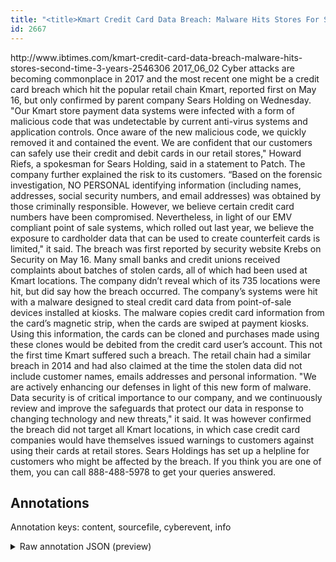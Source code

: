 ```yaml
---
title: "<title>Kmart Credit Card Data Breach: Malware Hits Stores For Second Time In 3 Years</title>"
id: 2667
---
```


<title>Kmart Credit Card Data Breach: Malware Hits Stores For Second Time In 3 Years</title>
<source> http://www.ibtimes.com/kmart-credit-card-data-breach-malware-hits-stores-second-time-3-years-2546306 </source>
<date> 2017_06_02 </date>
<text>
Cyber attacks are becoming commonplace in 2017 and the most recent one might be a credit card breach which hit the popular retail chain Kmart, reported first on May 16, but only confirmed by parent company Sears Holding on Wednesday.
"Our Kmart store payment data systems were infected with a form of malicious code that was undetectable by current anti-virus systems and application controls. Once aware of the new malicious code, we quickly removed it and contained the event. We are confident that our customers can safely use their credit and debit cards in our retail stores," Howard Riefs, a spokesman for Sears Holding, said in a statement to Patch.
The company further explained the risk to its customers. “Based on the forensic investigation, NO PERSONAL identifying information (including names, addresses, social security numbers, and email addresses) was obtained by those criminally responsible. However, we believe certain credit card numbers have been compromised. Nevertheless, in light of our EMV compliant point of sale systems, which rolled out last year, we believe the exposure to cardholder data that can be used to create counterfeit cards is limited," it said.
The breach was first reported by security website Krebs on Security on May 16. Many small banks and credit unions received complaints about batches of stolen cards, all of which had been used at Kmart locations.
The company didn’t reveal which of its 735 locations were hit, but did say how the breach occurred. The company’s systems were hit with a malware designed to steal credit card data from point-of-sale devices installed at kiosks. The malware copies credit card information from the card’s magnetic strip, when the cards are swiped at payment kiosks. Using this information, the cards can be cloned and purchases made using these clones would be debited from the credit card user’s account.
This not the first time Kmart suffered such a breach. The retail chain had a similar breach in 2014 and had also claimed at the time the stolen data did not include customer names, emails addresses and personal information.
"We are actively enhancing our defenses in light of this new form of malware. Data security is of critical importance to our company, and we continuously review and improve the safeguards that protect our data in response to changing technology and new threats," it said.
It was however confirmed the breach did not target all Kmart locations, in which case credit card companies would have themselves issued warnings to customers against using their cards at retail stores.
Sears Holdings has set up a helpline for customers who might be affected by the breach. If you think you are one of them, you can call 888-488-5978 to get your queries answered.
</text>



## Annotations

Annotation keys: content, sourcefile, cyberevent, info

<details>
<summary>Raw annotation JSON (preview)</summary>

```json
{
  "content": "Cyber attacks are becoming commonplace in 2017 and the most recent one might be a credit card breach which hit the popular retail chain Kmart, reported first on May 16, but only confirmed by parent company Sears Holding on Wednesday. \"Our Kmart store payment data systems were infected with a form of malicious code that was undetectable by current anti-virus systems and application controls. Once aware of the new malicious code, we quickly removed it and contained the event. We are confident that our customers can safely use their credit and debit cards in our retail stores,\" Howard Riefs, a spokesman for Sears Holding, said in a statement to Patch. The company further explained the risk to its customers. \u201cBased on the forensic investigation, NO PERSONAL identifying information (including names, addresses, social security numbers, and email addresses) was obtained by those criminally responsible. However, we believe certain credit card numbers have been compromised. Nevertheless, in light of our EMV compliant point of sale systems, which rolled out last year, we believe the exposure to cardholder data that can be used to create counterfeit cards is limited,\" it said. The breach was first reported by security website Krebs on Security on May 16. Many small banks and credit unions received complaints about batches of stolen cards, all of which had been used at Kmart locations. The company didn\u2019t reveal\u00a0which of its 735 locations were hit, but did say how the breach occurred. The company\u2019s systems were hit with a malware designed to steal credit card data from point-of-sale devices installed at kiosks. The malware copies credit card information from the card\u2019s magnetic strip, when the cards are swiped at payment kiosks. Using this information, the cards can be cloned and purchases made using these clones would be debited from the credit card user\u2019s account. This not the first time Kmart suffered such a breach. The retail chain had a similar breach in 2014 and had also\u00a0claimed at the time the stolen data did not include customer names, emails addresses and personal information. \"We are actively enhancing our defenses in light of this new form of malware. Data security is of critical importance to our company, and we continuously review and improve the safeguards that protect our data in response to changing technology and new threats,\" it said. It was however confirmed the breach did not target all Kmart locations, in which case\u00a0credit card companies would have themselves issued warnings to customers against using their cards at retail stores. Sears Holdings has set up a helpline for customers who might be affected by the breach. If you think you are one of them, you can call 888-488-5978 to get your queries answered.",
  "sourcefile": "2667.txt",
  "cyberevent": {
    "hopper": [
      {
        "index": 0,
        "relation": "Same",
        "events": [
          {
            "index": "E4",
            "type": "Attack",
            "realis": "Actual",
            "nugget": {
              "startOffset": 1555,
              "index": "T17",
              "endOffset": 1560,
              "text": "steal"
            },
            "argument": [
              {
                "index": "T16",
                "external_reference": {
                  "wikidataid": "Q783794"
                },
                "endOffset": 1508,
                "role": {
                  "type": "Victim"
                },
                "text": "company",
                "startOffset": 1501,
                "type": "Organization"
              },
              {
                "index": "T15",
                "text": "systems",
                "endOffset": 1518,
                "role": {
                  "type": "Victim"
                },
                "startOffset": 1511,
                "type": "System"
              },
              {
                "index": "T14",
                "
```
</details>
